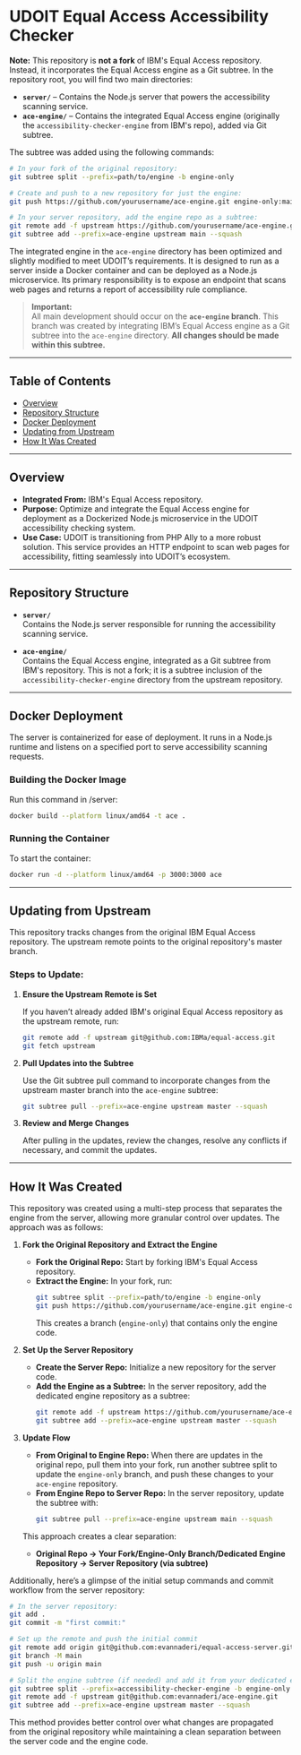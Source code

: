 # UDOIT Equal Access Accessibility Checker

**Note:** This repository is **not a fork** of IBM's Equal Access repository. Instead, it incorporates the Equal Access engine as a Git subtree. In the repository root, you will find two main directories:
- **`server/`** – Contains the Node.js server that powers the accessibility scanning service.
- **`ace-engine/`** – Contains the integrated Equal Access engine (originally the `accessibility-checker-engine` from IBM's repo), added via Git subtree.

The subtree was added using the following commands:

```bash
# In your fork of the original repository:
git subtree split --prefix=path/to/engine -b engine-only

# Create and push to a new repository for just the engine:
git push https://github.com/yourusername/ace-engine.git engine-only:main

# In your server repository, add the engine repo as a subtree:
git remote add -f upstream https://github.com/yourusername/ace-engine.git
git subtree add --prefix=ace-engine upstream main --squash
```

The integrated engine in the `ace-engine` directory has been optimized and slightly modified to meet UDOIT’s requirements. It is designed to run as a server inside a Docker container and can be deployed as a Node.js microservice. Its primary responsibility is to expose an endpoint that scans web pages and returns a report of accessibility rule compliance.

> **Important:**  
> All main development should occur on the **`ace-engine` branch**. This branch was created by integrating IBM’s Equal Access engine as a Git subtree into the `ace-engine` directory. **All changes should be made within this subtree.**

---

## Table of Contents

- [Overview](#overview)
- [Repository Structure](#repository-structure)
- [Docker Deployment](#docker-deployment)
- [Updating from Upstream](#updating-from-upstream)
- [How It Was Created](#how-it-was-created)

---

## Overview

- **Integrated From:** IBM's Equal Access repository.
- **Purpose:** Optimize and integrate the Equal Access engine for deployment as a Dockerized Node.js microservice in the UDOIT accessibility checking system.
- **Use Case:** UDOIT is transitioning from PHP Ally to a more robust solution. This service provides an HTTP endpoint to scan web pages for accessibility, fitting seamlessly into UDOIT’s ecosystem.

---

## Repository Structure

- **`server/`**  
  Contains the Node.js server responsible for running the accessibility scanning service.

- **`ace-engine/`**  
  Contains the Equal Access engine, integrated as a Git subtree from IBM's repository. This is not a fork; it is a subtree inclusion of the `accessibility-checker-engine` directory from the upstream repository.

---

## Docker Deployment

The server is containerized for ease of deployment. It runs in a Node.js runtime and listens on a specified port to serve accessibility scanning requests.

### Building the Docker Image

Run this command in /server:

```bash
docker build --platform linux/amd64 -t ace .
```

### Running the Container

To start the container:

```bash
docker run -d --platform linux/amd64 -p 3000:3000 ace
```

---

## Updating from Upstream

This repository tracks changes from the original IBM Equal Access repository. The upstream remote points to the original repository's master branch.

### Steps to Update:

1. **Ensure the Upstream Remote is Set**

   If you haven’t already added IBM's original Equal Access repository as the upstream remote, run:

   ```bash
   git remote add -f upstream git@github.com:IBMa/equal-access.git
   git fetch upstream
   ```

2. **Pull Updates into the Subtree**

   Use the Git subtree pull command to incorporate changes from the upstream master branch into the `ace-engine` subtree:

   ```bash
   git subtree pull --prefix=ace-engine upstream master --squash
   ```

3. **Review and Merge Changes**

   After pulling in the updates, review the changes, resolve any conflicts if necessary, and commit the updates.

---

## How It Was Created

This repository was created using a multi-step process that separates the engine from the server, allowing more granular control over updates. The approach was as follows:

1. **Fork the Original Repository and Extract the Engine**
   - **Fork the Original Repo:** Start by forking IBM's Equal Access repository.
   - **Extract the Engine:** In your fork, run:
     ```bash
     git subtree split --prefix=path/to/engine -b engine-only
     git push https://github.com/yourusername/ace-engine.git engine-only:master

     ```
     This creates a branch (`engine-only`) that contains only the engine code.

2. **Set Up the Server Repository**
   - **Create the Server Repo:** Initialize a new repository for the server code.
   - **Add the Engine as a Subtree:** In the server repository, add the dedicated engine repository as a subtree:
     ```bash
     git remote add -f upstream https://github.com/yourusername/ace-engine.git
     git subtree add --prefix=ace-engine upstream master --squash
     ```

3. **Update Flow**
   - **From Original to Engine Repo:** When there are updates in the original repo, pull them into your fork, run another subtree split to update the `engine-only` branch, and push these changes to your `ace-engine` repository.
   - **From Engine Repo to Server Repo:** In the server repository, update the subtree with:
     ```bash
     git subtree pull --prefix=ace-engine upstream main --squash
     ```
   This approach creates a clear separation:
   - **Original Repo → Your Fork/Engine-Only Branch/Dedicated Engine Repository → Server Repository (via subtree)**
   
Additionally, here’s a glimpse of the initial setup commands and commit workflow from the server repository:

```bash
# In the server repository:
git add .
git commit -m "first commit:"

# Set up the remote and push the initial commit
git remote add origin git@github.com:evannaderi/equal-access-server.git
git branch -M main
git push -u origin main

# Split the engine subtree (if needed) and add it from your dedicated engine repository
git subtree split --prefix=accessibility-checker-engine -b engine-only
git remote add -f upstream git@github.com:evannaderi/ace-engine.git
git subtree add --prefix=ace-engine upstream master --squash
```

This method provides better control over what changes are propagated from the original repository while maintaining a clean separation between the server code and the engine code.
